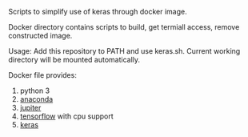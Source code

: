 Scripts to simplify use of keras through docker image.

Docker directory contains scripts to build, get termiall access, remove constructed image.

Usage:
Add this repository to PATH and use keras.sh.
Current working directory will be mounted automatically.

Docker file provides:
1. python 3
2. [anaconda](https://anaconda.org/anaconda/python)
3. [jupiter](http://jupyter.org/)
4. [tensorflow](https://www.tensorflow.org) with cpu support
5. [keras](https://github.com/keras-team/keras)
